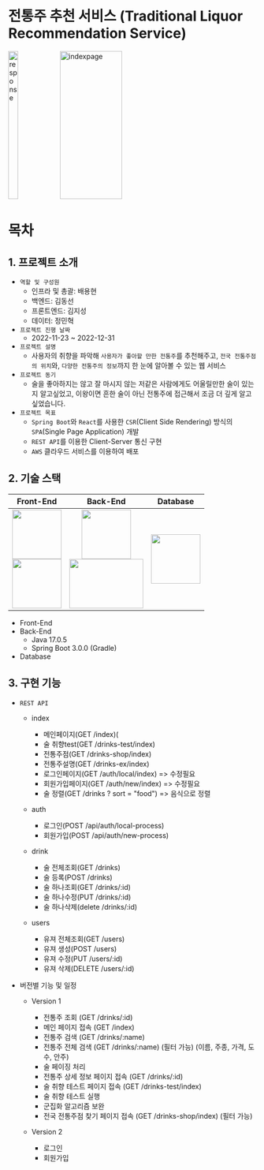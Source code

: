# 전통주 추천 서비스 (Traditional Liquor Recommendation Service)

<img width="20%" height="300" alt="response" src="https://user-images.githubusercontent.com/85999976/199455170-222ecf91-e0b8-4790-b1ae-8acd5a3a9efb.png">
<img width="50%" height="300" alt="indexpage" src="https://user-images.githubusercontent.com/85999976/199455801-f73f29be-446e-45ee-a28f-bf2d75bd40c0.png">

# 목차

## 1. 프로젝트 소개

- `역할 및 구성원`
  - 인프라 및 총괄: 배용현
  - 백엔드: 김동선
  - 프론트엔드: 김지성
  - 데이터: 정민혁
- `프로젝트 진행 날짜`
  - 2022-11-23 ~ 2022-12-31
- `프로젝트 설명`
  - 사용자의 취향을 파악해 `사용자가 좋아할 만한 전통주`를 추천해주고, `전국 전통주점의 위치`와, `다양한 전통주의 정보`까지 한 눈에 알아볼 수 있는 웹 서비스
- `프로젝트 동기`
  - 술을 좋아하지는 않고 잘 마시지 않는 저같은 사람에게도 어울릴만한 술이 있는지 알고싶었고, 이왕이면 흔한 술이 아닌 전통주에 접근해서 조금 더 깊게 알고 싶었습니다.
- `프로젝트 목표`
  - `Spring Boot`와 `React`를 사용한 `CSR`(Client Side Rendering) 방식의 `SPA`(Single Page Application) 개발
  - `REST API`를 이용한 Client-Server 통신 구현
  - `AWS` 클라우드 서비스를 이용하여 배포
 
## 2. 기술 스택

|                                                                                                                                         Front-End                                                                                                                                         |                                                                                                                                         Back-End                                                                                                                                          | Database                                                                                                                                   |
|:-----------------------------------------------------------------------------------------------------------------------------------------------------------------------------------------------------------------------------------------------------------------------------------------:|:-----------------------------------------------------------------------------------------------------------------------------------------------------------------------------------------------------------------------------------------------------------------------------------------:|--------------------------------------------------------------------------------------------------------------------------------------------|
| <img src="https://user-images.githubusercontent.com/50614241/204125934-bcded2fc-2648-4d4e-893a-2f8c7f183d30.png" width="100" height="100"><br/><img src="https://user-images.githubusercontent.com/50614241/204125935-13e92ca0-8ea7-41e6-8f4d-59b3b50c7d26.png" width="100" height="100"> | <img src="https://user-images.githubusercontent.com/50614241/204125930-40758745-51a1-4bf8-b526-b44b6e051336.png" width="100" height="100"><br/><img src="https://user-images.githubusercontent.com/50614241/204125932-291343f7-56a9-4e56-af2b-fb2b71299c3c.png" width="150" height="100"> | <img src="https://user-images.githubusercontent.com/50614241/204125933-7474a4a7-15af-4c42-8263-a48f92664871.png" width="100" height="100"> |

- Front-End
- Back-End
  - Java 17.0.5
  - Spring Boot 3.0.0 (Gradle)
- Database

## 3. 구현 기능

- `REST API`
  - index
    - 메인페이지(GET /index)(
    - 술 취향test(GET /drinks-test/index)
    - 전통주점(GET /drinks-shop/index)
    - 전통주설명(GET /drinks-ex/index)
    - 로그인페이지(GET /auth/local/index) => 수정필요
    - 회원가입페이지(GET /auth/new/index) => 수정필요
    - 술 정렬(GET /drinks ? sort = "food") => 음식으로 정렬

  - auth
    - 로그인(POST /api/auth/local-process)
    - 회원가입(POST /api/auth/new-process)
    
  - drink
    - 술 전체조회(GET /drinks)
    - 술 등록(POST /drinks)
    - 술 하나조회(GET /drinks/:id)
    - 술 하나수정(PUT /drinks/:id)
    - 술 하나삭제(delete /drinks/:id)
    
  - users
    - 유져 전체조회(GET /users)
    - 유져 생성(POST /users)
    - 유져 수정(PUT /users/:id)
    - 유져 삭제(DELETE /users/:id)

- 버전별 기능 및 일정
  - Version 1
    - 전통주 조회 (GET /drinks/:id)
    - 메인 페이지 접속 (GET /index)
    - 전통주 검색 (GET /drinks/:name)
    - 전통주 전체 검색 (GET /drinks/:name) (필터 가능) (이름, 주종, 가격, 도수, 안주)
    - 술 페이징 처리
    - 전통주 상세 정보 페이지 접속 (GET /drinks/:id)
    - 술 취향 테스트 페이지 접속 (GET /drinks-test/index)
    - 술 취향 테스트 실행
    - 군집화 알고리즘 보완
    - 전국 전통주점 찾기 페이지 접속 (GET /drinks-shop/index) (필터 가능)
  
  - Version 2
    - 로그인
    - 회원가입